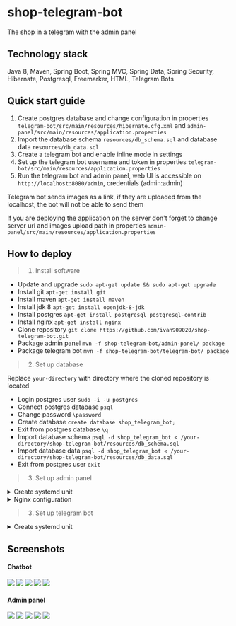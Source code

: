 # shop-telegram-bot
The shop in a telegram with the admin panel

## Technology stack
Java 8, Maven, Spring Boot, Spring MVC, Spring Data, Spring Security, Hibernate, Postgresql, Freemarker, HTML, Telegram Bots

## Quick start guide
1. Create postgres database and change configuration in properties `telegram-bot/src/main/resources/hibernate.cfg.xml` and `admin-panel/src/main/resources/application.properties`
2. Import the database schema `resources/db_schema.sql` and database data `resources/db_data.sql`
3. Create a telegram bot and enable inline mode in settings
4. Set up the telegram bot username and token in properties `telegram-bot/src/main/resources/application.properties`
5. Run the telegram bot and admin panel, web UI is accessible on `http://localhost:8080/admin`, credentials (admin:admin)

Telegram bot sends images as a link, if they are uploaded from the localhost, the bot will not be able to send them

If you are deploying the application on the server don't forget to change server url and images upload path in properties `admin-panel/src/main/resources/application.properties`

## How to deploy
> 1. Install software

- Update and upgrade `sudo apt-get update && sudo apt-get upgrade`
- Install git `apt-get install git`
- Install maven `apt-get install maven`
- Install jdk 8 `apt-get install openjdk-8-jdk`
- Install postgres `apt-get install postgresql postgresql-contrib`
- Install nginx `apt-get install nginx`
- Clone repository `git clone https://github.com/ivan909020/shop-telegram-bot.git`
- Package admin panel `mvn -f shop-telegram-bot/admin-panel/ package`
- Package telegram bot `mvn -f shop-telegram-bot/telegram-bot/ package`

> 2. Set up database

Replace `your-directory` with directory where the cloned repository is located

- Login postgres user `sudo -i -u postgres`
- Connect postgres database `psql`
- Change password `\password`
- Create database `create database shop_telegram_bot;`
- Exit from postgres database `\q`
- Import database schema `psql -d shop_telegram_bot < /your-directory/shop-telegram-bot/resources/db_schema.sql`
- Import database data `psql -d shop_telegram_bot < /your-directory/shop-telegram-bot/resources/db_data.sql`
- Exit from postgres user `exit`

> 3. Set up admin panel

<details>
    <summary>Create systemd unit</summary>

Replace `your-directory` with directory where the cloned repository is located

`nano /etc/systemd/system/shop-admin-panel.service`

```
[Unit]
Description=shop-admin-panel
After=syslog.target

[Service]
WorkingDirectory=/your-directory/shop-telegram-bot/resources/
ExecStart=/usr/bin/java -jar /your-directory/shop-telegram-bot/admin-panel/target/admin-panel-1.0.0.jar
StandardOutput=journal
StandardError=journal
SyslogIdentifier=shop-admin-panel
SuccessExitStatus=143
Type=simple
Restart=always

[Install]
WantedBy=multi-user.target reboot.target default.target poweroff.target
 ```

`systemctl daemon-reload`

`systemctl enable shop-admin-panel.service`

`systemctl start shop-admin-panel.service`
</details>

<details>
    <summary>Nginx configuration</summary>

Replace `your-domain.com` with your domain (domain is needed for correct sending of product photos)

`nano /etc/nginx/conf.d/your-domain.com.conf`

```
server {

    listen 80;

    server_name your-domain.com;


    index index.html;

    include conf.d/shop-admin-panel.include;

}
 ```

`nano /etc/nginx/conf.d/shop-admin-panel.include`

```
location /admin {

    proxy_pass http://127.0.0.1:8080;
    proxy_set_header Host $host;
    proxy_set_header X-Real-IP $remote_addr;
    proxy_set_header X-Forwarded-For $proxy_add_x_forwarded_for;
    client_max_body_size 1024m;

}
 ```

`systemctl restart nginx`
</details>

> 3. Set up telegram bot

<details>
    <summary>Create systemd unit</summary>

Replace `your-directory` with directory where the cloned repository is located

`nano /etc/systemd/system/shop-telegram-bot.service`

```
[Unit]
Description=shop-telegram-bot
After=syslog.target

[Service]
WorkingDirectory=/your-directory/shop-telegram-bot/resources/
ExecStart=/usr/bin/java -jar /your-directory/shop-telegram-bot/telegram-bot/target/telegram-bot-1.0.0-jar-with-dependencies.jar
StandardOutput=journal
StandardError=journal
SyslogIdentifier=shop-telegram-bot
SuccessExitStatus=143
Type=simple
Restart=always

[Install]
WantedBy=multi-user.target reboot.target default.target poweroff.target
 ```

`systemctl daemon-reload`

`systemctl enable shop-telegram-bot.service`

`systemctl start shop-telegram-bot.service`
</details>

## Screenshots
#### Chatbot
![](resources/images/1.jpg)
![](resources/images/2.jpg)
![](resources/images/3.jpg)
![](resources/images/4.jpg)
![](resources/images/5.jpg)
#### Admin panel
![](resources/images/6.jpg)
![](resources/images/7.jpg)
![](resources/images/8.jpg)
![](resources/images/9.jpg)
![](resources/images/10.jpg)
